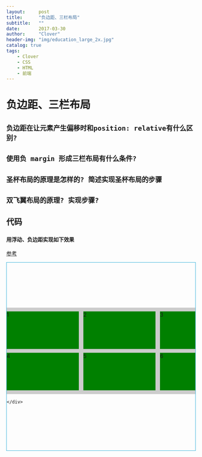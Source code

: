 ```yaml
---
layout:     post
title:      "负边距、三栏布局"
subtitle:   ""
date:       2017-03-30
author:     "Clover"
header-img: "img/education_large_2x.jpg"
catalog: true
tags:
    - Clover
    - CSS
    - HTML
    - 前端
---
```


# 负边距、三栏布局

## `负边距在让元素产生偏移时和position: relative有什么区别?`

## `使用负 margin 形成三栏布局有什么条件?`

## `圣杯布局的原理是怎样的? 简述实现圣杯布局的步骤`

## `双飞翼布局的原理? 实现步骤?`

## 代码

### `用浮动、负边距实现如下效果` 

[参考](http://js.jirengu.com/fag/2/edit)

<style>

.demo{
height:500px;
border:1px solid #38b1da;
overflow:auto;
}
ul{
list-style:none;
padding:0px;
margin:0px;
}
.content{
	width:600px;
    margin:120px auto;
}
.main{
width:600px;
background:#ccc;
}

.clear:after{  /*清除浮动，让父亲撑开高度*/
      content: '';
      display: block;
      clear: both;
    }

.ulnav li{
	float:left;
	width:192px;
    margin-left:12px;
    height:100px;
    margin-top: 10px;
    background:green;
}
.ulnav{
    margin-left: -12px;
    padding-bottom: 10px;
}

</style>

<div class="demo">
	<div class="content">
    	<div class="main">
        	<ul class="ulnav clear">
            	<li>1</li>
                <li>2</li>
                <li>3</li>
                <li>4</li>
                <li>5</li>
                <li>6</li>
            </ul>
        </div>
    
    </div>
</div>
